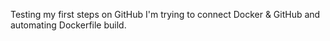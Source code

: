 Testing my first steps on GitHub
I'm trying to connect Docker & GitHub and automating Dockerfile build.
